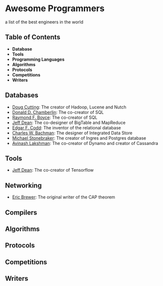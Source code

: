 # Awesome Programmers

a list of the best engineers in the world

## Table of Contents

- **Database**
- **Tools**
- **Programming Languages**
- **Algorithms**
- **Protocols**
- **Competitions**
- **Writers**

## Databases
- [Doug Cutting](https://en.wikipedia.org/wiki/Doug_Cutting): The creator of Hadoop, Lucene and Nutch
- [Donald D. Chamberlin](https://en.wikipedia.org/wiki/Donald_D._Chamberlin): The co-creator of SQL
- [Raymond F. Boyce](https://en.wikipedia.org/wiki/Raymond_F._Boyce): The co-creator of SQL
- [Jeff Dean](https://en.wikipedia.org/wiki/Jeff_Dean_(computer_scientist)): The co-designer of BigTable and MapReduce
- [Edgar F. Codd](https://en.wikipedia.org/wiki/Edgar_F._Codd): The inventor of the relational database
- [Charles W. Bachman](https://en.wikipedia.org/wiki/Charles_Bachman): The designer of Integrated Data Store
- [Michael Stonebraker](https://en.wikipedia.org/wiki/Michael_Stonebraker): The creator of Ingres and Postgres database
- [Avinash Lakshman](https://www.linkedin.com/in/avinashlakshman): The co-creator of Dynamo and creator of Cassandra

## Tools
- [Jeff Dean](https://en.wikipedia.org/wiki/Jeff_Dean_(computer_scientist)): The co-creator of Tensorflow

## Networking
- [Eric Brewer](https://en.wikipedia.org/wiki/Eric_Brewer_(scientist)): The original writer of the CAP theorem

## Compilers

## Algorithms

## Protocols

## Competitions

## Writers
